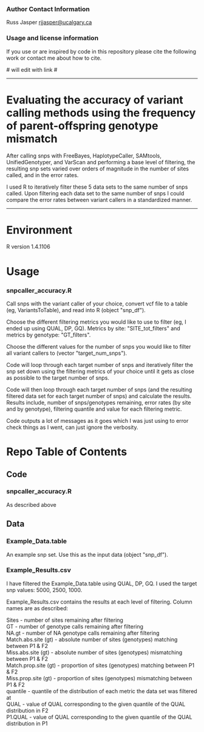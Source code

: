

### Author Contact Information

Russ Jasper
rjjasper@ucalgary.ca

### Usage and license information

If you use or are inspired by code in this repository please cite the following work or contact me about how to cite. 

<link to come here> # will edit with link #

---

# Evaluating the accuracy of variant calling methods using the frequency of parent-offspring genotype mismatch

After calling snps with FreeBayes, HaplotypeCaller, SAMtools, UnifiedGenotyper, and VarScan and performing a base level of filtering, the resulting snp sets varied over orders of magnitude in the number of sites called, and in the error rates.

I used R to iteratively filter these 5 data sets to the same number of snps called. Upon filtering each data set to the same number of snps I could compare the error rates between variant callers in a standardized manner.

---

# Environment

R version 1.4.1106


# Usage

### snpcaller_accuracy.R

Call snps with the variant caller of your choice, convert  vcf file to a table (eg, VariantsToTable), and read into R (object "snp_df").

Choose the different filtering metrics you would like to use to filter (eg, I ended up using QUAL, DP, GQ). Metrics by site: "SITE_tot_filters" and metrics by genotype: "GT_filters".

Choose the different values for the number of snps you would like to filter all variant callers to (vector "target_num_snps").

Code will loop through each target number of snps and iteratively filter the snp set down using the filtering metrics of your choice until it gets as close as possible to the target number of snps.

Code will then loop through each target number of snps (and the resulting filtered data set for each target number of snps) and calculate the results. Results include, number of snps/genotypes remaining, error rates (by site and by genotype), filtering quantile and value for each filtering metric.

Code outputs a lot of messages as it goes which I was just using to error check things as I went, can just ignore the verbosity.


# Repo Table of Contents

## Code

### snpcaller_accuracy.R
As described above

## Data

### Example_Data.table
An example snp set. Use this as the input data (object "snp_df").

### Example_Results.csv
I have filtered the Example_Data.table using QUAL, DP, GQ.
I used the target snp values: 5000, 2500, 1000.

Example_Results.csv contains the results at each level of filtering. Column names are as described:  

Sites - number of sites remaining after filtering  
GT - number of genotype calls remaining after filtering  
NA.gt - number of NA genotype calls remaining after filtering  
Match.abs.site (gt) - absolute number of sites (genotypes) matching between P1 & F2  
Miss.abs.site (gt) - absolute number of sites (genotypes) mismatching between P1 & F2  
Match.prop.site (gt) - proportion of sites (genotypes) matching between P1 & F2  
Miss.prop.site (gt) - proportion of sites (genotypes) mismatching between P1 & F2  
quantile - quantile of the distribution of each metric the data set was filtered at  
QUAL - value of QUAL corresponding to the given quantile of the QUAL distribution in F2  
P1.QUAL - value of QUAL corresponding to the given quantile of the QUAL distribution in P1  



